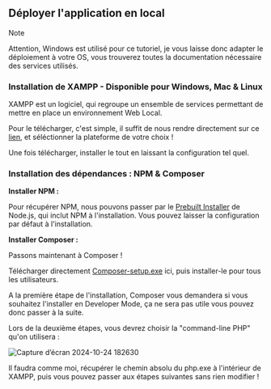 ## Déployer l'application en local

> [!NOTE]
> Attention, Windows est utilisé pour ce tutoriel, je vous laisse donc adapter le déploiement à votre OS, vous trouverez toutes la documentation nécessaire des services utilisés.

### Installation de XAMPP - Disponible pour Windows, Mac & Linux

XAMPP est un logiciel, qui regroupe un ensemble de services permettant de mettre en place un environnement Web Local.

Pour le télécharger, c'est simple, il suffit de nous rendre directement sur ce [lien](https://www.apachefriends.org/fr/download.html), et séléctionner la plateforme de votre choix ! 

Une fois télécharger, installer le tout en laissant la configuration tel quel.


### Installation des dépendances : NPM & Composer

**Installer NPM :**

Pour récupérer NPM, nous pouvons passer par le [Prebuilt Installer](https://nodejs.org/en/download/prebuilt-installer) de Node.js, qui inclut NPM à l'installation.
Vous pouvez laisser la configuration par défaut à l'installation.

**Installer Composer :**

Passons maintenant à Composer !

Télécharger directement [Composer-setup.exe](https://getcomposer.org/download/) ici, puis installer-le pour tous les utilisateurs.

A la première étape de l'installation, Composer vous demandera si vous souhaitez l'installer en Developer Mode, ça ne sera pas utile vous pouvez donc passer à la suite.

Lors de la deuxième étapes, vous devrez choisir la "command-line PHP" qu'on utilisera : 

![Capture d’écran 2024-10-24 182630](https://github.com/user-attachments/assets/62e1c99d-2976-44c8-b803-efed2d573455)

Il faudra comme moi, récupérer le chemin absolu du php.exe à l'intérieur de XAMPP, puis vous pouvez passer aux étapes suivantes sans rien modifier !



